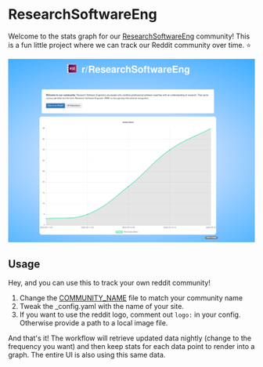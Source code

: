 # ResearchSoftwareEng

Welcome to the stats graph for our [ResearchSoftwareEng](https://www.reddit.com/r/ResearchSoftwareEng/)
community! This is a fun little project where we can track our Reddit community over
time. ⭐️

![assets/img/site.png](assets/img/site.png)

## Usage

Hey, and you can use this to track your own reddit community!

1. Change the [COMMUNITY_NAME](COMMUNITY_NAME) file to match your community name
2. Tweak the _config.yaml with the name of your site.
3. If you want to use the reddit logo, comment out `logo:` in your config. Otherwise provide a path to a local image file.

And that's it! The workflow will retrieve updated data nightly (change to the frequency you want)
and then keep stats for each data point to render into a graph. The entire UI is also
using this same data.
